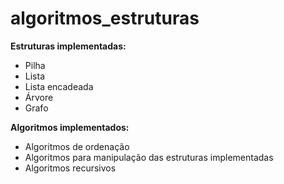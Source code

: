 # algoritmos_estruturas

**Estruturas implementadas:**
* Pilha
* Lista
* Lista encadeada
* Árvore
* Grafo

**Algoritmos implementados:**
* Algoritmos de ordenação
* Algoritmos para manipulação das estruturas implementadas
* Algoritmos recursivos
